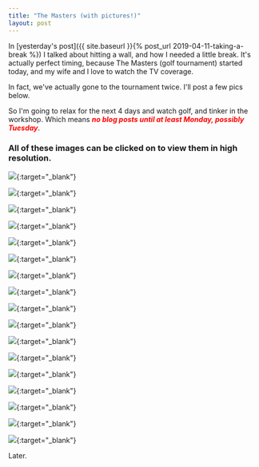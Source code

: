 ```yaml
---
title: "The Masters (with pictures!)"
layout: post
---
```

In [yesterday's post]({{ site.baseurl }}{% post_url 2019-04-11-taking-a-break %}) I talked about hitting a wall, and how I needed a little break. It's actually perfect timing, because The Masters (golf tournament) started today, and my wife and I love to watch the TV coverage.

In fact, we've actually gone to the tournament twice. I'll post a few pics below.

So I'm going to relax for the next 4 days and watch golf, and tinker in the workshop. Which means <span style="color:red">***no blog posts until at least Monday, possibly Tuesday***</span>.

### All of these images can be clicked on to view them in high resolution.

[![](/assets/images-posts/2019-04-11.1.02.jpg)](/assets/images-posts/2019-04-11.1.02.jpg){:target="_blank"}


[![](/assets/images-posts/2019-04-11.1.03.jpg)](/assets/images-posts/2019-04-11.1.03.jpg){:target="_blank"}


[![](/assets/images-posts/2019-04-11.1.04.jpg)](/assets/images-posts/2019-04-11.1.04.jpg){:target="_blank"}


[![](/assets/images-posts/2019-04-11.1.05.jpg)](/assets/images-posts/2019-04-11.1.05.jpg){:target="_blank"}


[![](/assets/images-posts/2019-04-11.1.06.jpg)](/assets/images-posts/2019-04-11.1.06.jpg){:target="_blank"}


[![](/assets/images-posts/2019-04-11.1.07.jpg)](/assets/images-posts/2019-04-11.1.07.jpg){:target="_blank"}


[![](/assets/images-posts/2019-04-11.1.08.jpg)](/assets/images-posts/2019-04-11.1.08.jpg){:target="_blank"}


[![](/assets/images-posts/2019-04-11.1.09.jpg)](/assets/images-posts/2019-04-11.1.09.jpg){:target="_blank"}


[![](/assets/images-posts/2019-04-11.1.10.jpg)](/assets/images-posts/2019-04-11.1.10.jpg){:target="_blank"}


[![](/assets/images-posts/2019-04-11.1.11.jpg)](/assets/images-posts/2019-04-11.1.11.jpg){:target="_blank"}


[![](/assets/images-posts/2019-04-11.1.01.jpg)](/assets/images-posts/2019-04-11.1.01.jpg){:target="_blank"}


[![](/assets/images-posts/2019-04-11.1.13.jpg)](/assets/images-posts/2019-04-11.1.13.jpg){:target="_blank"}


[![](/assets/images-posts/2019-04-11.1.14.jpg)](/assets/images-posts/2019-04-11.1.14.jpg){:target="_blank"}


[![](/assets/images-posts/2019-04-11.1.15.jpg)](/assets/images-posts/2019-04-11.1.15.jpg){:target="_blank"}


[![](/assets/images-posts/2019-04-11.1.16.jpg)](/assets/images-posts/2019-04-11.1.16.jpg){:target="_blank"}


[![](/assets/images-posts/2019-04-11.1.17.jpg)](/assets/images-posts/2019-04-11.1.17.jpg){:target="_blank"}


[![](/assets/images-posts/2019-04-11.1.18.jpg)](/assets/images-posts/2019-04-11.1.18.jpg){:target="_blank"}


Later.